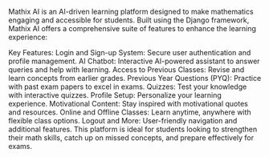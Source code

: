 Mathix AI is an AI-driven learning platform designed to make mathematics engaging and accessible for students. Built using the Django framework, Mathix AI offers a comprehensive suite of features to enhance the learning experience:

Key Features:
Login and Sign-up System: Secure user authentication and profile management.
AI Chatbot: Interactive AI-powered assistant to answer queries and help with learning.
Access to Previous Classes: Revise and learn concepts from earlier grades.
Previous Year Questions (PYQ): Practice with past exam papers to excel in exams.
Quizzes: Test your knowledge with interactive quizzes.
Profile Setup: Personalize your learning experience.
Motivational Content: Stay inspired with motivational quotes and resources.
Online and Offline Classes: Learn anytime, anywhere with flexible class options.
Logout and More: User-friendly navigation and additional features.
This platform is ideal for students looking to strengthen their math skills, catch up on missed concepts, and prepare effectively for exams.

